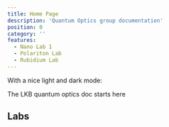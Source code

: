 ```yaml
---
title: Home Page
description: 'Quantum Optics group documentation'
position: 0
category: ''
features:
  - Nano Lab 1
  - Polariton Lab
  - Rubidium Lab
---
```



<p class="flex items-center">With a nice light and dark mode:&nbsp;<app-color-switcher class="inline-flex ml-2"></app-color-switcher></p>


<alert type="success">

The LKB quantum optics doc starts here

</alert>

## Labs

<list :items="features"></list>


